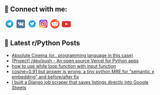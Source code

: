 ## 🔎 Connect with me:
[<img src="https://github.com/bullbesh/bullbesh/blob/main/images/Telegram.png" width="32" height="32" />](https://t.me/bullbesh)
[<img src="https://github.com/bullbesh/bullbesh/blob/main/images/VK.png" width="32" height="32" />](https://vk.com/bullbesh)
[<img src="https://github.com/bullbesh/bullbesh/blob/main/images/Twitter.png" width="32" height="32" />](https://twitter.com/bullbesh1)
[<img src="https://github.com/bullbesh/bullbesh/blob/main/images/Instagram.png" width="32" height="32" />](https://www.instagram.com/bullbesh)
[<img src="https://github.com/bullbesh/bullbesh/blob/main/images/Reddit.png" width="32" height="32" />](https://www.reddit.com/user/bullbesh)
[<img src="https://github.com/bullbesh/bullbesh/blob/main/images/YouTube.png" width="32" height="32" />](https://www.youtube.com/channel/UCtfjRs6uzgq5mfm8S06WTcg)

## 📕 Latest r/Python Posts
<!-- BLOG-POST-LIST:START -->
- [Absolute Cinema &lpar;or.. programming language in this case&rpar;](https://www.reddit.com/r/Python/comments/1nchgtb/absolute_cinema_or_programming_language_in_this/)
- [[Project] /dev/push - An open source Vercel for Python apps](https://www.reddit.com/r/Python/comments/1ncgwas/project_devpush_an_open_source_vercel_for_python/)
- [how to use while loop function with input function](https://www.reddit.com/r/Python/comments/1ncenpm/how_to_use_while_loop_function_with_input_function/)
- [cosine=0.91 but answer is wrong. a tiny python MRE for “semantic ≠ embedding” and before/after fix](https://www.reddit.com/r/Python/comments/1ncdmvb/cosine091_but_answer_is_wrong_a_tiny_python_mre/)
- [I built a Django job scraper that saves listings directly into Google Sheets](https://www.reddit.com/r/Python/comments/1ncbh1t/i_built_a_django_job_scraper_that_saves_listings/)
<!-- BLOG-POST-LIST:END -->
